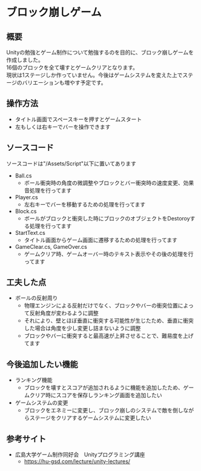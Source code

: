 # ブロック崩しゲーム
## 概要
Unityの勉強とゲーム制作について勉強するのを目的に、ブロック崩しゲームを作成しました。  
16個のブロックを全て壊すとゲームクリアとなります。  
現状は1ステージしか作っていません。今後はゲームシステムを変えた上でステージのバリエーションも増やす予定です。  
## 操作方法
* タイトル画面でスペースキーを押すとゲームスタート
* 左もしくは右キーでバーを操作できます
## ソースコード
ソースコードは"/Assets/Script"以下に置いてあります
* Ball.cs
  * ボール衝突時の角度の微調整やブロックとバー衝突時の速度変更、効果音処理を行ってます
* Player.cs
  * 左右キーでバーを移動するための処理を行ってます
* Block.cs
  * ボールがブロックと衝突した時にブロックのオブジェクトをDestoroyする処理を行ってます
* StartText.cs
  * タイトル画面からゲーム画面に遷移するための処理を行ってます
* GameClear.cs, GameOver.cs
  * ゲームクリア時、ゲームオーバー時のテキスト表示やその後の処理を行ってます 
## 工夫した点
* ボールの反射周り
  * 物理エンジンによる反射だけでなく、ブロックやバーの衝突位置によって反射角度が変わるように調整
  * それにより、壁とほぼ垂直に衝突する可能性が生じたため、垂直に衝突した場合は角度を少し変更し詰まないように調整
  * ブロックやバーに衝突すると最高速が上昇させることで、難易度を上げてます
## 今後追加したい機能
* ランキング機能
  * ブロックを壊すとスコアが追加されるように機能を追加したため、ゲームクリア時にスコアを保存しランキング画面を追加したい
* ゲームシステムの変更
  * ブロックをエネミーに変更し、ブロック崩しのシステムで敵を倒しながらステージをクリアするゲームシステムに変更したい　
## 参考サイト
* 広島大学ゲーム制作同好会　Unityプログラミング講座 
  * https://hu-gsd.com/lecture/unity-lectures/
